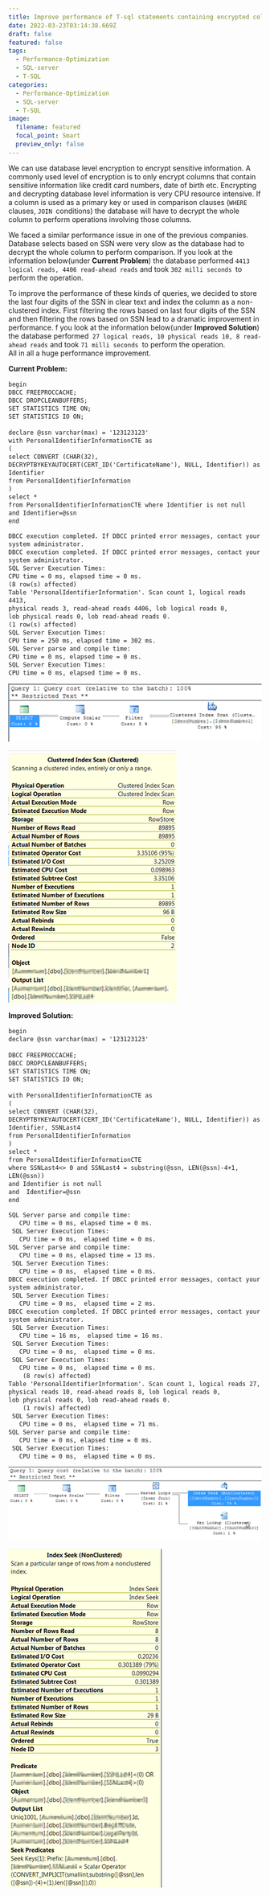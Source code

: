 ```yaml
---
title: Improve performance of T-sql statements containing encrypted columns
date: 2022-03-23T03:14:38.669Z
draft: false
featured: false
tags:
  - Performance-Optimization
  - SQL-server
  - T-SQL
categories:
  - Performance-Optimization
  - SQL-server
  - T-SQL
image:
  filename: featured
  focal_point: Smart
  preview_only: false
---
```

We can use database level encryption to encrypt sensitive information. A commonly used level of encryption is to only encrypt columns that contain sensitive information like credit card numbers, date of birth etc. Encrypting and decrypting database level information is very CPU resource intensive. If a column is used as a primary key or used in comparison clauses (`WHERE `clauses, `JOIN `conditions) the database will have to decrypt the whole column to perform operations involving those columns.

We faced a similar performance issue in one of the previous companies. Database selects based on SSN were very slow as the database had to decrypt the whole column to perform comparison. If you look at the information below(under **Current Problem**) the database performed `4413 logical reads, 4406 read-ahead reads` and took `302 milli seconds `to perform the operation.

To improve the performance of these kinds of queries, we decided to store the last four digits of the SSN in clear text and index the column as a non-clustered index. First filtering the rows based on last four digits of the SSN and then filtering the rows based on SSN lead to a dramatic improvement in performance. f you look at the information below(under **Improved Solution**) the database performed` 27 logical reads, 10 physical reads 10, 8 read-ahead reads` and took `71 milli seconds `to perform the operation.\
All in all a huge performance improvement.

**Current Problem:**

```
begin
DBCC FREEPROCCACHE;
DBCC DROPCLEANBUFFERS;
SET STATISTICS TIME ON;
SET STATISTICS IO ON;
 
declare @ssn varchar(max) = '123123123'
with PersonalIdentifierInformationCTE as
(
select CONVERT (CHAR(32), DECRYPTBYKEYAUTOCERT(CERT_ID('CertificateName'), NULL, Identifier)) as Identifier
from PersonalIdentifierInformation
)
select *
from PersonalIdentifierInformationCTE where Identifier is not null
and Identifier=@ssn
end
```

```
DBCC execution completed. If DBCC printed error messages, contact your system administrator.
DBCC execution completed. If DBCC printed error messages, contact your system administrator.
SQL Server Execution Times:
CPU time = 0 ms, elapsed time = 0 ms.
(8 row(s) affected)
Table 'PersonalIdentifierInformation'. Scan count 1, logical reads 4413,
physical reads 3, read-ahead reads 4406, lob logical reads 0,
lob physical reads 0, lob read-ahead reads 0.
(1 row(s) affected)
SQL Server Execution Times:
CPU time = 250 ms, elapsed time = 302 ms.
SQL Server parse and compile time:
CPU time = 0 ms, elapsed time = 0 ms.
SQL Server Execution Times:
CPU time = 0 ms, elapsed time = 0 ms.
```

![](030817_1532_improveperf1.png)

![](030817_1532_improveperf2.png)

**Improved Solution:**

```
begin
declare @ssn varchar(max) = '123123123'
 
DBCC FREEPROCCACHE;
DBCC DROPCLEANBUFFERS;
SET STATISTICS TIME ON;
SET STATISTICS IO ON;
 
with PersonalIdentifierInformationCTE as
(
select CONVERT (CHAR(32), DECRYPTBYKEYAUTOCERT(CERT_ID('CertificateName'), NULL, Identifier)) as Identifier, SSNLast4
from PersonalIdentifierInformation
)
select *
from PersonalIdentifierInformationCTE
where SSNLast4<> 0 and SSNLast4 = substring(@ssn, LEN(@ssn)-4+1, LEN(@ssn))
and Identifier is not null
and  Identifier=@ssn
end
```

```
SQL Server parse and compile time:
   CPU time = 0 ms, elapsed time = 0 ms.
 SQL Server Execution Times:
   CPU time = 0 ms,  elapsed time = 0 ms.
SQL Server parse and compile time:
   CPU time = 0 ms, elapsed time = 13 ms.
 SQL Server Execution Times:
   CPU time = 0 ms,  elapsed time = 0 ms.
DBCC execution completed. If DBCC printed error messages, contact your system administrator.
 SQL Server Execution Times:
   CPU time = 0 ms,  elapsed time = 2 ms.
DBCC execution completed. If DBCC printed error messages, contact your system administrator.
 SQL Server Execution Times:
   CPU time = 16 ms,  elapsed time = 16 ms.
 SQL Server Execution Times:
   CPU time = 0 ms,  elapsed time = 0 ms.
 SQL Server Execution Times:
   CPU time = 0 ms,  elapsed time = 0 ms.
    (8 row(s) affected)
Table 'PersonalIdentifierInformation'. Scan count 1, logical reads 27,
physical reads 10, read-ahead reads 8, lob logical reads 0,
lob physical reads 0, lob read-ahead reads 0.
    (1 row(s) affected)
 SQL Server Execution Times:
   CPU time = 0 ms,  elapsed time = 71 ms.
SQL Server parse and compile time:
   CPU time = 0 ms, elapsed time = 0 ms.
 SQL Server Execution Times:
   CPU time = 0 ms,  elapsed time = 0 ms.
```

![](030817_1532_improveperf3.png)

![](030817_1532_improveperf4.png)